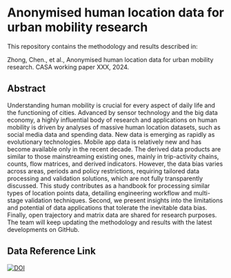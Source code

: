 # **Anonymised human location data for urban mobility research** 

This repository contains the methodology and results described in:

 Zhong, Chen., et al., Anonymised human location data for urban mobility research. CASA working paper XXX, 2024.



## Abstract

Understanding human mobility is crucial for every aspect of daily life and the functioning of cities. Advanced by sensor technology and the big data economy, a highly influential body of research and applications on human mobility is driven by analyses of massive human location datasets, such as social media data and spending data. New data is emerging as rapidly as evolutionary technologies. Mobile app data is relatively new and has become available only in the recent decade. The derived data products are similar to those mainstreaming existing ones, mainly in trip-activity chains, counts, flow matrices, and derived indicators. However, the data bias varies across areas, periods and policy restrictions, requiring tailored data processing and validation solutions, which are not fully transparently discussed. This study contributes as a handbook for processing similar types of location points data, detailing engineering workflow and multi-stage validation techniques. Second, we present insights into the limitations and potential of data applications that tolerate the inevitable data bias. Finally, open trajectory and matrix data are shared for research purposes. The team will keep updating the methodology and results with the latest developments on GitHub. 



## Data Reference Link

[![DOI](https://zenodo.org/badge/DOI/10.5281/zenodo.13327082.svg)](https://doi.org/10.5281/zenodo.13327082)





